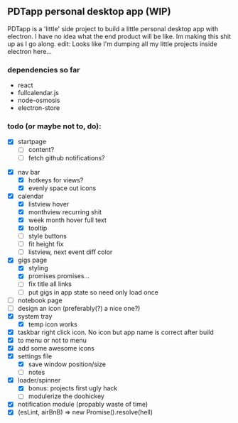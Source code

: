 ## PDTapp personal desktop app (WIP)

PDTapp is a 'little' side project to build a little personal desktop app with electron.
I have no idea what the end product will be like. Im making this shit up as I go along.
edit: Looks like I'm dumping all my little projects inside electron here...

### dependencies so far
* react
* fullcalendar.js
* node-osmosis
* electron-store

### todo (or maybe not to, do):

* [x] startpage
  - [ ] content?
  - [ ] fetch github notifications?
- [x] nav bar
  - [x] hotkeys for views?  
  - [x] evenly space out icons
- [x] calendar 
  - [x] listview hover
  - [x] monthview recurring shit
  - [x] week month hover full text
  - [x] tooltip
  - [ ] style buttons
  - [ ] fit height fix
  - [ ] listview, next event diff color
- [x] gigs page
  - [x] styling
  - [x] promises promises...
  - [ ] fix title all links
  - [ ] put gigs in app state so need only load once  
- [ ] notebook page
- [ ] design an icon (preferably(?) a nice one?)
- [x] system tray
  - [x] temp icon works
- [x] taskbar right click icon. No icon but app name is correct after build
- [x] to menu or not to menu
- [x] add some awesome icons
- [x] settings file
	- [x] save window position/size
	- [ ] notes
- [x] loader/spinner
  - [x] bonus: projects first ugly hack
  - [ ] modulerize the doohickey 
- [x] notification module (propably waste of time)
- [x] (esLint, airBnB) => new Promise().resolve(hell)